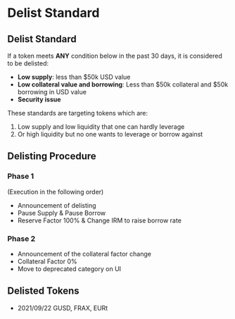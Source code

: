 # Delist Standard

## Delist Standard

If a token meets **ANY** condition below in the past 30 days, it is considered to be delisted:

* **Low supply**: less than $50k USD value
* **Low collateral value and borrowing**: Less than $50k collateral and $50k borrowing in USD value
* **Security issue**

These standards are targeting tokens which are:

1. Low supply and low liquidity that one can hardly leverage
2. Or high liquidity but no one wants to leverage or borrow against

## Delisting Procedure

### Phase 1

\(Execution in the following order\)

* Announcement of delisting
* Pause Supply & Pause Borrow
* Reserve Factor 100% & Change IRM to raise borrow rate

### Phase 2

* Announcement of the collateral factor change
* Collateral Factor 0%
* Move to deprecated category on UI

## Delisted Tokens

* 2021/09/22 GUSD, FRAX, EURt

